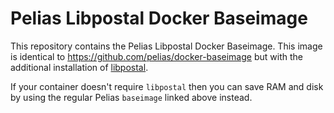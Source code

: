 # Pelias Libpostal Docker Baseimage

This repository contains the Pelias Libpostal Docker Baseimage. This image is identical to https://github.com/pelias/docker-baseimage but with the additional installation of [libpostal](https://github.com/openvenues/libpostal).

If your container doesn't require `libpostal` then you can save RAM and disk by using the regular Pelias `baseimage` linked above instead.

